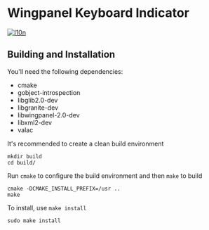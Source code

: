 # Wingpanel Keyboard Indicator
[![l10n](https://l10n.elementary.io/widgets/wingpanel/wingpanel-indicator-keyboard/svg-badge.svg)](https://l10n.elementary.io/projects/wingpanel/wingpanel-indicator-keyboard)

## Building and Installation

You'll need the following dependencies:
* cmake
* gobject-introspection
* libglib2.0-dev
* libgranite-dev
* libwingpanel-2.0-dev
* libxml2-dev
* valac

It's recommended to create a clean build environment

    mkdir build
    cd build/
    
Run `cmake` to configure the build environment and then `make` to build

    cmake -DCMAKE_INSTALL_PREFIX=/usr ..
    make
    
To install, use `make install`

    sudo make install
